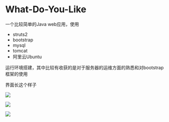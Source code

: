 # What-Do-You-Like

一个比较简单的Java web应用，使用

- struts2
- bootstrap
- mysql
- tomcat
- 阿里云Ubuntu

运行环境搭建，其中比较有收获的是对于服务器的运维方面的熟悉和对bootstrap框架的使用

界面长这个样子

![](http://opmza2br0.bkt.clouddn.com/17-10-16/39676590.jpg)

![](http://opmza2br0.bkt.clouddn.com/17-10-16/14036929.jpg)

![](http://opmza2br0.bkt.clouddn.com/17-10-16/26956624.jpg)

